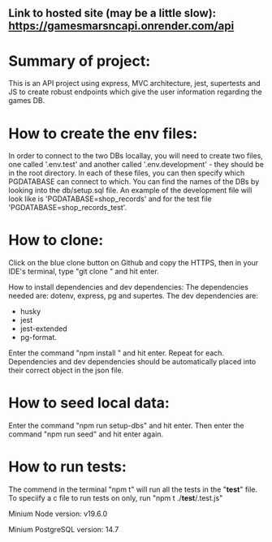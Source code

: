 ## Link to hosted site (may be a little slow): https://gamesmarsncapi.onrender.com/api 

# Summary of project:

This is an API project using express, MVC architecture, jest, supertests and JS to create robust endpoints which give the user information regarding the games DB. 

# How to create the env files:

In order to connect to the two DBs locallay, you will need to create two files, one called '.env.test' and another called '.env.development' - they should be in the root directory. In each of these files, you can then specify which PGDATABASE can connect to which. You can find the names of the DBs by looking into the db/setup.sql file. An example of the development file will look like is 'PGDATABASE=shop_records' and for the test file 'PGDATABASE=shop_records_test'.

# How to clone:

Click on the blue clone button on Github and copy the HTTPS, then in your IDE's terminal, type "git clone <paste here>" and hit enter.

  How to install dependencies and dev dependencies:
  The dependencies needed are: dotenv, express, pg and supertes. 
  The dev dependencies are: 

- husky
- jest
- jest-extended
- pg-format.

Enter the command "npm install <dependencies name>" and hit enter. Repeat for each. Dependencies and dev dependencies should be automatically placed into their correct object in the json file. 

# How to seed local data:
  
Enter the command "npm run setup-dbs" and hit enter. Then enter the command "npm run seed" and hit enter again.


# How to run tests:
  
The commend in the terminal "npm t" will run all the tests in the "__test__" file. To speciify a c file to run tests on only, run "npm t ./__test__/<fileName>.test.js"


Minium Node version:
v19.6.0

Minium PostgreSQL version:
14.7
